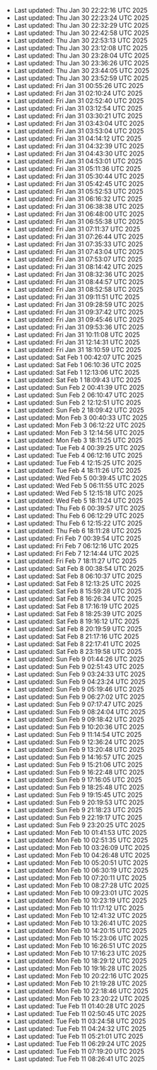- Last updated: Thu Jan 30 22:22:16 UTC 2025
- Last updated: Thu Jan 30 22:23:24 UTC 2025
- Last updated: Thu Jan 30 22:32:29 UTC 2025
- Last updated: Thu Jan 30 22:42:58 UTC 2025
- Last updated: Thu Jan 30 22:53:13 UTC 2025
- Last updated: Thu Jan 30 23:12:08 UTC 2025
- Last updated: Thu Jan 30 23:28:04 UTC 2025
- Last updated: Thu Jan 30 23:36:26 UTC 2025
- Last updated: Thu Jan 30 23:44:05 UTC 2025
- Last updated: Thu Jan 30 23:52:59 UTC 2025
- Last updated: Fri Jan 31 00:55:26 UTC 2025
- Last updated: Fri Jan 31 02:10:24 UTC 2025
- Last updated: Fri Jan 31 02:52:40 UTC 2025
- Last updated: Fri Jan 31 03:12:54 UTC 2025
- Last updated: Fri Jan 31 03:30:21 UTC 2025
- Last updated: Fri Jan 31 03:43:04 UTC 2025
- Last updated: Fri Jan 31 03:53:04 UTC 2025
- Last updated: Fri Jan 31 04:14:12 UTC 2025
- Last updated: Fri Jan 31 04:32:39 UTC 2025
- Last updated: Fri Jan 31 04:43:30 UTC 2025
- Last updated: Fri Jan 31 04:53:01 UTC 2025
- Last updated: Fri Jan 31 05:11:36 UTC 2025
- Last updated: Fri Jan 31 05:30:44 UTC 2025
- Last updated: Fri Jan 31 05:42:45 UTC 2025
- Last updated: Fri Jan 31 05:52:53 UTC 2025
- Last updated: Fri Jan 31 06:16:32 UTC 2025
- Last updated: Fri Jan 31 06:38:38 UTC 2025
- Last updated: Fri Jan 31 06:48:00 UTC 2025
- Last updated: Fri Jan 31 06:55:38 UTC 2025
- Last updated: Fri Jan 31 07:11:37 UTC 2025
- Last updated: Fri Jan 31 07:26:44 UTC 2025
- Last updated: Fri Jan 31 07:35:33 UTC 2025
- Last updated: Fri Jan 31 07:43:04 UTC 2025
- Last updated: Fri Jan 31 07:53:07 UTC 2025
- Last updated: Fri Jan 31 08:14:42 UTC 2025
- Last updated: Fri Jan 31 08:32:36 UTC 2025
- Last updated: Fri Jan 31 08:44:57 UTC 2025
- Last updated: Fri Jan 31 08:52:58 UTC 2025
- Last updated: Fri Jan 31 09:11:51 UTC 2025
- Last updated: Fri Jan 31 09:28:59 UTC 2025
- Last updated: Fri Jan 31 09:37:42 UTC 2025
- Last updated: Fri Jan 31 09:45:46 UTC 2025
- Last updated: Fri Jan 31 09:53:36 UTC 2025
- Last updated: Fri Jan 31 10:11:08 UTC 2025
- Last updated: Fri Jan 31 12:14:31 UTC 2025
- Last updated: Fri Jan 31 18:10:59 UTC 2025
- Last updated: Sat Feb  1 00:42:07 UTC 2025
- Last updated: Sat Feb  1 06:10:36 UTC 2025
- Last updated: Sat Feb  1 12:13:06 UTC 2025
- Last updated: Sat Feb  1 18:09:43 UTC 2025
- Last updated: Sun Feb  2 00:41:39 UTC 2025
- Last updated: Sun Feb  2 06:10:47 UTC 2025
- Last updated: Sun Feb  2 12:12:51 UTC 2025
- Last updated: Sun Feb  2 18:09:42 UTC 2025
- Last updated: Mon Feb  3 00:40:33 UTC 2025
- Last updated: Mon Feb  3 06:12:22 UTC 2025
- Last updated: Mon Feb  3 12:14:56 UTC 2025
- Last updated: Mon Feb  3 18:11:25 UTC 2025
- Last updated: Tue Feb  4 00:39:25 UTC 2025
- Last updated: Tue Feb  4 06:12:16 UTC 2025
- Last updated: Tue Feb  4 12:15:25 UTC 2025
- Last updated: Tue Feb  4 18:11:26 UTC 2025
- Last updated: Wed Feb  5 00:39:45 UTC 2025
- Last updated: Wed Feb  5 06:11:55 UTC 2025
- Last updated: Wed Feb  5 12:15:18 UTC 2025
- Last updated: Wed Feb  5 18:11:24 UTC 2025
- Last updated: Thu Feb  6 00:39:57 UTC 2025
- Last updated: Thu Feb  6 06:12:29 UTC 2025
- Last updated: Thu Feb  6 12:15:22 UTC 2025
- Last updated: Thu Feb  6 18:11:28 UTC 2025
- Last updated: Fri Feb  7 00:39:54 UTC 2025
- Last updated: Fri Feb  7 06:12:16 UTC 2025
- Last updated: Fri Feb  7 12:14:44 UTC 2025
- Last updated: Fri Feb  7 18:11:27 UTC 2025
- Last updated: Sat Feb  8 00:38:54 UTC 2025
- Last updated: Sat Feb  8 06:10:37 UTC 2025
- Last updated: Sat Feb  8 12:13:25 UTC 2025
- Last updated: Sat Feb  8 15:59:28 UTC 2025
- Last updated: Sat Feb  8 16:26:34 UTC 2025
- Last updated: Sat Feb  8 17:16:19 UTC 2025
- Last updated: Sat Feb  8 18:25:39 UTC 2025
- Last updated: Sat Feb  8 19:16:12 UTC 2025
- Last updated: Sat Feb  8 20:19:59 UTC 2025
- Last updated: Sat Feb  8 21:17:16 UTC 2025
- Last updated: Sat Feb  8 22:17:41 UTC 2025
- Last updated: Sat Feb  8 23:19:58 UTC 2025
- Last updated: Sun Feb  9 01:44:26 UTC 2025
- Last updated: Sun Feb  9 02:51:43 UTC 2025
- Last updated: Sun Feb  9 03:24:33 UTC 2025
- Last updated: Sun Feb  9 04:23:24 UTC 2025
- Last updated: Sun Feb  9 05:19:46 UTC 2025
- Last updated: Sun Feb  9 06:27:02 UTC 2025
- Last updated: Sun Feb  9 07:17:47 UTC 2025
- Last updated: Sun Feb  9 08:24:04 UTC 2025
- Last updated: Sun Feb  9 09:18:42 UTC 2025
- Last updated: Sun Feb  9 10:20:36 UTC 2025
- Last updated: Sun Feb  9 11:14:54 UTC 2025
- Last updated: Sun Feb  9 12:36:24 UTC 2025
- Last updated: Sun Feb  9 13:20:48 UTC 2025
- Last updated: Sun Feb  9 14:16:57 UTC 2025
- Last updated: Sun Feb  9 15:21:06 UTC 2025
- Last updated: Sun Feb  9 16:22:48 UTC 2025
- Last updated: Sun Feb  9 17:16:05 UTC 2025
- Last updated: Sun Feb  9 18:25:48 UTC 2025
- Last updated: Sun Feb  9 19:15:45 UTC 2025
- Last updated: Sun Feb  9 20:19:53 UTC 2025
- Last updated: Sun Feb  9 21:18:23 UTC 2025
- Last updated: Sun Feb  9 22:19:17 UTC 2025
- Last updated: Sun Feb  9 23:20:25 UTC 2025
- Last updated: Mon Feb 10 01:41:53 UTC 2025
- Last updated: Mon Feb 10 02:51:35 UTC 2025
- Last updated: Mon Feb 10 03:26:09 UTC 2025
- Last updated: Mon Feb 10 04:26:48 UTC 2025
- Last updated: Mon Feb 10 05:20:51 UTC 2025
- Last updated: Mon Feb 10 06:30:19 UTC 2025
- Last updated: Mon Feb 10 07:20:11 UTC 2025
- Last updated: Mon Feb 10 08:27:28 UTC 2025
- Last updated: Mon Feb 10 09:23:01 UTC 2025
- Last updated: Mon Feb 10 10:23:19 UTC 2025
- Last updated: Mon Feb 10 11:17:12 UTC 2025
- Last updated: Mon Feb 10 12:41:32 UTC 2025
- Last updated: Mon Feb 10 13:26:41 UTC 2025
- Last updated: Mon Feb 10 14:20:15 UTC 2025
- Last updated: Mon Feb 10 15:23:06 UTC 2025
- Last updated: Mon Feb 10 16:26:51 UTC 2025
- Last updated: Mon Feb 10 17:16:23 UTC 2025
- Last updated: Mon Feb 10 18:29:12 UTC 2025
- Last updated: Mon Feb 10 19:16:28 UTC 2025
- Last updated: Mon Feb 10 20:22:16 UTC 2025
- Last updated: Mon Feb 10 21:19:28 UTC 2025
- Last updated: Mon Feb 10 22:18:46 UTC 2025
- Last updated: Mon Feb 10 23:20:22 UTC 2025
- Last updated: Tue Feb 11 01:40:28 UTC 2025
- Last updated: Tue Feb 11 02:50:45 UTC 2025
- Last updated: Tue Feb 11 03:24:58 UTC 2025
- Last updated: Tue Feb 11 04:24:32 UTC 2025
- Last updated: Tue Feb 11 05:21:01 UTC 2025
- Last updated: Tue Feb 11 06:29:24 UTC 2025
- Last updated: Tue Feb 11 07:19:20 UTC 2025
- Last updated: Tue Feb 11 08:26:41 UTC 2025
